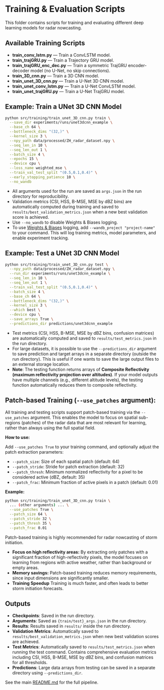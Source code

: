 # Training & Evaluation Scripts

This folder contains scripts for training and evaluating different deep learning models for radar nowcasting.

## Available Training Scripts

- **train_conv_lstm.py** — Train a ConvLSTM model.
- **train_trajGRU.py** — Train a Trajectory GRU model.
- **train_trajGRU_enc_dec.py** — Train a symmetric TrajGRU encoder-decoder model (no U-Net, no skip connections).
- **train_3D_cnn.py** — Train a 3D CNN model.
- **train_unet_3D_cnn.py** — Train a U-Net 3D CNN model.
- **train_unet_conv_lstm.py** — Train a U-Net ConvLSTM model.
- **train_unet_trajGRU.py** — Train a U-Net TrajGRU model.

## Example: Train a UNet 3D CNN Model

```bash
python src/training/train_unet_3D_cnn.py train \
  --save_dir experiments/runs/unet3dcnn_example \
  --base_ch 64 \
  --bottleneck_dims "(32,)" \
  --kernel_size 3 \
  --npy_path data/processed/ZH_radar_dataset.npy \
  --seq_len_in 10 \
  --seq_len_out 1 \
  --batch_size 4 \
  --epochs 15 \
  --device cpu \
  --loss_name weighted_mse \
  --train_val_test_split "(0.5,0.1,0.4)" \
  --early_stopping_patience 10 \
  --no_wandb
```

- All arguments used for the run are saved as `args.json` in the run directory for reproducibility.
- Validation metrics (CSI, HSS, B-MSE, MSE by dBZ bins) are automatically computed during training and saved to `results/best_validation_metrics.json` when a new best validation score is achieved.
- Use `--no_wandb` to disable Weights & Biases logging.
- To use [Weights & Biases](https://wandb.ai/) logging, add `--wandb_project "project-name"` to your command. This will log training metrics, model parameters, and enable experiment tracking.

## Example: Test a UNet 3D CNN Model

```bash
python src/training/train_unet_3D_cnn.py test \
  --npy_path data/processed/ZH_radar_dataset.npy \
  --run_dir experiments/runs/unet3dcnn_example \
  --seq_len_in 10 \
  --seq_len_out 1 \
  --train_val_test_split "(0.5,0.1,0.4)" \
  --batch_size 4 \
  --base_ch 64 \
  --bottleneck_dims "(32,)" \
  --kernel_size 3 \
  --which best \
  --device cpu \
  --save_arrays True \
  --predictions_dir predictions/unet3dcnn_example
```

- Test metrics (CSI, HSS, B-MSE, MSE by dBZ bins, confusion matrices) are automatically computed and saved to `results/test_metrics.json` in the run directory.
- For large datasets, it is possible to use the `--predictions_dir` argument to save prediction and target arrays in a separate directory (outside the run directory). 
This is useful if one wants to save the large output files to an external storage location.
- **Note**: The testing function returns arrays of **Composite Reflectivity (maximum reflectivity projection over altitudes)**. If your model outputs have multiple channels (e.g., different altitude levels), the testing function automatically reduces them to composite reflectivity.

## Patch-based Training (`--use_patches` argument):

All training and testing scripts support patch-based training via the `--use_patches` argument. This enables the model to focus on spatial sub-regions (patches) of the radar data that are most relevant for learning, rather than always using the full spatial field.

**How to use:**

Add `--use_patches True` to your training command, and optionally adjust the patch extraction parameters:

- `--patch_size`: Size of each spatial patch (default: 64)
- `--patch_stride`: Stride for patch extraction (default: 32)
- `--patch_thresh`: Minimum normalized reflectivity for a pixel to be considered active (dBZ, default: 35)
- `--patch_frac`: Minimum fraction of active pixels in a patch (default: 0.01)

**Example:**

```bash
python src/training/train_unet_3D_cnn.py train \
  ... (other arguments) ... \
  --use_patches True \
  --patch_size 64 \
  --patch_stride 32 \
  --patch_thresh 35 \
  --patch_frac 0.01
```

Patch-based training is highly recommended for radar nowcasting of storm initiation.

- **Focus on high reflectivity areas:** By extracting only patches with a significant fraction of high-reflectivity pixels, the model focuses on learning from regions with active weather, rather than background or empty areas.
- **Memory savings:** Patch-based training reduces memory requirements, since input dimensions are significantly smaller.
- **Training Speedup** Training is much faster, and often leads to better storm initiation forecasts. 

## Outputs
- **Checkpoints**: Saved in the run directory.
- **Arguments**: Saved as `{train/test}_args.json` in the run directory.
- **Results**: Results saved in `results/` inside the run directory.
- **Validation Metrics**: Automatically saved to `results/best_validation_metrics.json` when new best validation scores are achieved.
- **Test Metrics**: Automatically saved to `results/test_metrics.json` when running the test command. Contains comprehensive evaluation metrics including CSI, HSS, B-MSE, MSE by dBZ bins, and confusion matrices for all thresholds.
- **Predictions**: Large data arrays from testing can be saved in a separate directory using `--predictions_dir`.

See the main [README.md](../../README.md) for the full pipeline. 